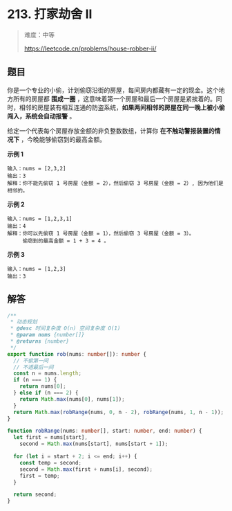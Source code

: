 # 213. 打家劫舍 II

> 难度：中等
>
> https://leetcode.cn/problems/house-robber-ii/

## 题目

你是一个专业的小偷，计划偷窃沿街的房屋，每间房内都藏有一定的现金。这个地方所有的房屋都 **围成一圈** ，这意味着第一个房屋和最后一个房屋是紧挨着的。同时，相邻的房屋装有相互连通的防盗系统，**如果两间相邻的房屋在同一晚上被小偷闯入，系统会自动报警** 。

给定一个代表每个房屋存放金额的非负整数数组，计算你 **在不触动警报装置的情况下** ，今晚能够偷窃到的最高金额。

**示例 1**

```
输入：nums = [2,3,2]
输出：3
解释：你不能先偷窃 1 号房屋（金额 = 2），然后偷窃 3 号房屋（金额 = 2）, 因为他们是相邻的。
```

**示例 2**

```
输入：nums = [1,2,3,1]
输出：4
解释：你可以先偷窃 1 号房屋（金额 = 1），然后偷窃 3 号房屋（金额 = 3）。
     偷窃到的最高金额 = 1 + 3 = 4 。
```

**示例 3**

```
输入：nums = [1,2,3]
输出：3
```

## 解答

```typescript
/**
 * 动态规划
 * @desc 时间复杂度 O(n) 空间复杂度 O(1)
 * @param nums {number[]}
 * @returns {number}
 */
export function rob(nums: number[]): number {
  // 不偷第一间
  // 不透最后一间
  const n = nums.length;
  if (n === 1) {
    return nums[0];
  } else if (n === 2) {
    return Math.max(nums[0], nums[1]);
  }
  return Math.max(robRange(nums, 0, n - 2), robRange(nums, 1, n - 1));
}

function robRange(nums: number[], start: number, end: number) {
  let first = nums[start],
    second = Math.max(nums[start], nums[start + 1]);

  for (let i = start + 2; i <= end; i++) {
    const temp = second;
    second = Math.max(first + nums[i], second);
    first = temp;
  }

  return second;
}
```
